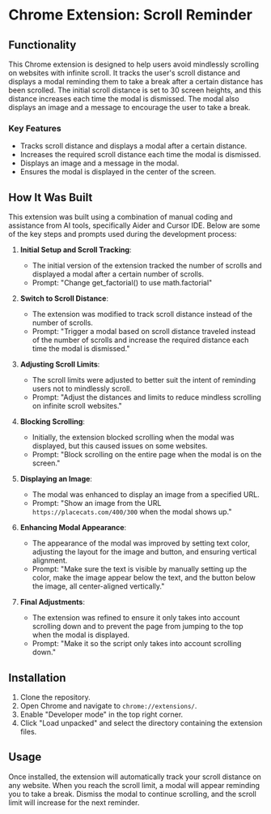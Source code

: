 # Chrome Extension: Scroll Reminder

## Functionality

This Chrome extension is designed to help users avoid mindlessly scrolling on websites with infinite scroll. It tracks the user's scroll distance and displays a modal reminding them to take a break after a certain distance has been scrolled. The initial scroll distance is set to 30 screen heights, and this distance increases each time the modal is dismissed. The modal also displays an image and a message to encourage the user to take a break.

### Key Features
- Tracks scroll distance and displays a modal after a certain distance.
- Increases the required scroll distance each time the modal is dismissed.
- Displays an image and a message in the modal.
- Ensures the modal is displayed in the center of the screen.

## How It Was Built

This extension was built using a combination of manual coding and assistance from AI tools, specifically Aider and Cursor IDE. Below are some of the key steps and prompts used during the development process:

1. **Initial Setup and Scroll Tracking**:
    - The initial version of the extension tracked the number of scrolls and displayed a modal after a certain number of scrolls.
    - Prompt: "Change get_factorial() to use math.factorial"

2. **Switch to Scroll Distance**:
    - The extension was modified to track scroll distance instead of the number of scrolls.
    - Prompt: "Trigger a modal based on scroll distance traveled instead of the number of scrolls and increase the required distance each time the modal is dismissed."

3. **Adjusting Scroll Limits**:
    - The scroll limits were adjusted to better suit the intent of reminding users not to mindlessly scroll.
    - Prompt: "Adjust the distances and limits to reduce mindless scrolling on infinite scroll websites."

4. **Blocking Scrolling**:
    - Initially, the extension blocked scrolling when the modal was displayed, but this caused issues on some websites.
    - Prompt: "Block scrolling on the entire page when the modal is on the screen."

5. **Displaying an Image**:
    - The modal was enhanced to display an image from a specified URL.
    - Prompt: "Show an image from the URL `https://placecats.com/400/300` when the modal shows up."

6. **Enhancing Modal Appearance**:
    - The appearance of the modal was improved by setting text color, adjusting the layout for the image and button, and ensuring vertical alignment.
    - Prompt: "Make sure the text is visible by manually setting up the color, make the image appear below the text, and the button below the image, all center-aligned vertically."

7. **Final Adjustments**:
    - The extension was refined to ensure it only takes into account scrolling down and to prevent the page from jumping to the top when the modal is displayed.
    - Prompt: "Make it so the script only takes into account scrolling down."

## Installation

1. Clone the repository.
2. Open Chrome and navigate to `chrome://extensions/`.
3. Enable "Developer mode" in the top right corner.
4. Click "Load unpacked" and select the directory containing the extension files.

## Usage

Once installed, the extension will automatically track your scroll distance on any website. When you reach the scroll limit, a modal will appear reminding you to take a break. Dismiss the modal to continue scrolling, and the scroll limit will increase for the next reminder.

